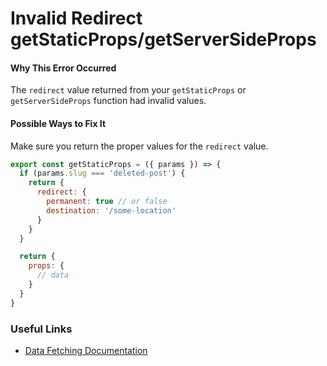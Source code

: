 # Invalid Redirect getStaticProps/getServerSideProps

#### Why This Error Occurred

The `redirect` value returned from your `getStaticProps` or `getServerSideProps` function had invalid values.

#### Possible Ways to Fix It

Make sure you return the proper values for the `redirect` value.

```js
export const getStaticProps = ({ params }) => {
  if (params.slug === 'deleted-post') {
    return {
      redirect: {
        permanent: true // or false
        destination: '/some-location'
      }
    }
  }

  return {
    props: {
      // data
    }
  }
}
```

### Useful Links

- [Data Fetching Documentation](https://nextjs.org/docs/basic-features/data-fetching#getstaticprops-static-generation)
